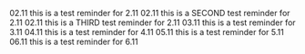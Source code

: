 02.11 this is a test reminder for 2.11
02.11 this is a SECOND test reminder for 2.11
02.11 this is a THIRD test reminder for 2.11
03.11 this is a test reminder for 3.11
04.11 this is a test reminder for 4.11
05.11 this is a test reminder for 5.11
06.11 this is a test reminder for 6.11
